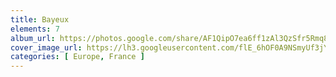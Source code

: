 ```yaml
---
title: Bayeux
elements: 7
album_url: https://photos.google.com/share/AF1QipO7ea6ff1zAl3QzSfr5Rmq8V7UccmFpREk-xn9xjlY3C6_BER2c4fcRclnfd_8hzA?key=Nk1RUjhfTXZSV216WFVSTEJQeDYyUFF0OGFwYUt3
cover_image_url: https://lh3.googleusercontent.com/flE_6hOF0A9NSmyUf3jYrK-4C_VnfJY7dFB2JlKmlmBCvxK-VqWLrqZZNhEhyZksTt74MMUGEWC3DGtMbPVpnQgoXPJLQKkLBSGZCcjWDL7mtaKJ3eehLKL6zPTl6yCZkDyd3YCpFCQRmdI1a-CztvD-_cNKo04nBWAx3xA_mBkpvwhESXelnaqoGZ-c8bbk1rRI3ZyZygadX4sIWGn2gp8yyYsrLG4uZ02QXIlXb_-50CwJvV8-7hGWvjFlDxQXKFhH0T6zW1GWPB548kWhL-P25gditZGzegJ5Hl4bTGEXJhtcUdeV01TqT_J2EJTnQU5LrCCx1Lm4uA7C3M_N6TCgLtsAXwYj2Ks5JkNZXqqQXaArmjqfFEqPF6tDCmSbc20pm0mv9KLT6svbeKe37TyGMrHiRR7igQw9tHuIjaNhB3jW-cTMs8CPQe7vYFztpK7bPXMHZa7x8igLGDuDxqSaEp9P0K31LQr0RLmH5D2_tBKsuGQCr0cWJmBP-Wgz4y_IvCI2lpdfCjUxHA0xi0kH69wcZrLtYZWYarsonoWqAkC-cX7QwIcsL6YlPrItDuaiyO2fhI3TTtrRsaI-v1dIx2JKspIUotrGUzOWnLfBZjhdTK1RPIUy6WEO9VT_meri7xfF8feZ6yA-jEYjpRcQLg=s195-p-k-no
categories: [ Europe, France ]
---
```

